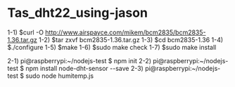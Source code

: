 # Tas_dht22_using-jason

1-1) $curl -O http://www.airspayce.com/mikem/bcm2835/bcm2835-1.36.tar.gz
1-2) $tar zxvf bcm2835-1.36.tar.gz
1-3) $cd bcm2835-1.36
1-4) $./configure
1-5) $make
1-6) $sudo make check
1-7) $sudo make install

2-1) pi@raspberrypi:~/nodejs-test $ npm init
2-2) pi@raspberrypi:~/nodejs-test $ npm install node-dht-sensor --save
2-3) pi@raspberrypi:~/nodejs-test $ sudo node humitemp.js
